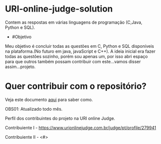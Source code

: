 
 # URI-online-judge-solution
Contem as respostas em várias linguagens de programação (C,Java, Python e SQL).

  - #Objetivo

Meu objetivo é concluir todas as questões em C, Python e SQL disponíveis na plataforma.(No futuro em java, javaScript e C++).
A ideia inicial era fazer todas as questões sozinho, porém sou apenas um, por isso abri espaço 
para que outros também possam contribuir com este...vamos disser assim...projeto.

  <h1>Quer contribuir com o repositório? </h1>
  
  Veja este documento [aqui](https://github.com/jocelinoFG017/URI-online-judge-solutions/blame/master/CONTRIBUTING.md) para saber como.

OBS01: Atualizado todo mês.

Perfil dos contribuintes do projeto na URI online Judge.

Contribuiente I - https://www.urionlinejudge.com.br/judge/pt/profile/279941

Contribuiente II - <#>
